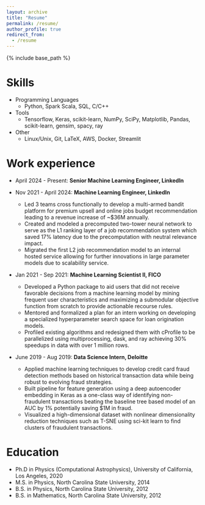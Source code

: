 ```yaml
---
layout: archive
title: "Resume"
permalink: /resume/
author_profile: true
redirect_from:
  - /resume
---
```


{% include base_path %}

Skills
======
* Programming Languages
  *  Python, Spark Scala, SQL, C/C++
* Tools
  * Tensorflow, Keras, scikit-learn, NumPy, SciPy, Matplotlib, Pandas, scikit-learn, gensim, spacy, ray
* Other
  * Linux/Unix, Git, LaTeX, AWS, Docker, Streamlit

Work experience
======

* April 2024 - Present: **Senior Machine Learning Engineer, LinkedIn**
* Nov 2021 - April 2024: **Machine Learning Engineer, LinkedIn**
  * Led 3 teams cross functionally to develop a multi-armed bandit platform for premium upsell and online jobs budget recommendation leading to a revenue increase of ~$36M annually. 
  * Created and modeled a precomputed two-tower neural network to serve as the L1 ranking layer of a job recommendation system which saved 17% latency due to the precomputation with neutral relevance impact.
  * Migrated the first L2 job recommendation model to an internal hosted service allowing for further innovations in large parameter models due to scalability service.
   
* Jan 2021 - Sep 2021: **Machine Learning Scientist II, FICO**
  * Developed a Python package to aid users that did not receive favorable decisions from a machine learning model by mining frequent user characteristics and maximizing a submodular objective function from scratch to provide actionable recourse rules.
  * Mentored and formalized a plan for an intern working on developing a specialized hyperparameter search space for loan origination models.
  * Profiled existing algorithms and redesigned them with cProfile to be parallelized using multiprocessing, dask, and ray achieving 30% speedups in data with over 1 million rows.

* June 2019 - Aug 2019: **Data Science Intern, Deloitte** 
  * Applied machine learning techniques to develop credit card fraud detection methods based on historical transaction data while being robust to evolving fraud strategies.
  * Built pipeline for feature generation using a deep autoencoder embedding in Keras as a one-class way of identifying non-fraudulent transactions beating the baseline tree based model of an AUC by 1% potentially saving $1M in fraud.
  * Visualized a high-dimensional dataset with nonlinear dimensionality reduction techniques such as T-SNE using sci-kit learn to find clusters of fraudulent transactions.
 
Education
======
* Ph.D in Physics (Computational Astrophysics), University of California, Los Angeles, 2020
* M.S. in Physics, North Carolina State University, 2014
* B.S. in Physics, North Carolina State University, 2012
* B.S. in Mathematics, North Carolina State University, 2012


